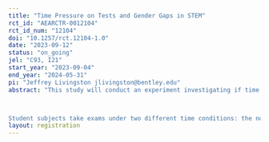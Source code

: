 ```yaml
---
title: "Time Pressure on Tests and Gender Gaps in STEM"
rct_id: "AEARCTR-0012104"
rct_id_num: "12104"
doi: "10.1257/rct.12104-1.0"
date: "2023-09-12"
status: "on_going"
jel: "C93, I21"
start_year: "2023-09-04"
end_year: "2024-05-31"
pi: "Jeffrey Livingston jlivingston@bentley.edu"
abstract: "This study will conduct an experiment investigating if time pressure on important standardized tests that are used in admissions decisions (the SAT math test and the GRE Quantitative Reasoning test) has differential impacts by gender. If so, tight time constraints may serve as an artificial barrier that prevents qualified women from advancing in STEM careers.

Student subjects take exams under two different time conditions: the normal time allowed on the exam, and 50 percent extended time. We then estimate whether easing time pressure has a bigger impact on the test scores of women than men, and see how easing time pressure affects how men and women rank on the test, particularly in the upper part of the distribution."
layout: registration
---
```


